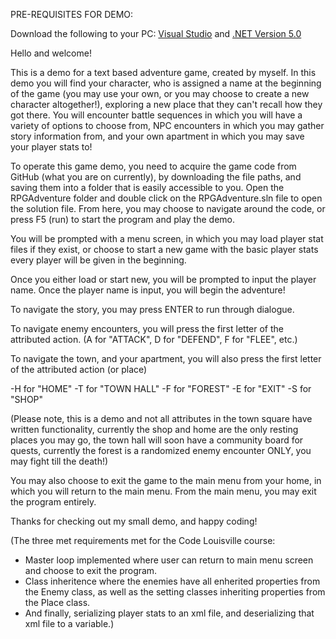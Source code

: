 PRE-REQUISITES FOR DEMO:

Download the following to your PC:
[Visual Studio](https://visualstudio.microsoft.com/thank-you-downloading-visual-studio/?sku=Community&channel=Release&version=VS2022&source=VSLandingPage&cid=2030&passive=false)
and
[.NET Version 5.0](https://dotnet.microsoft.com/en-us/download/dotnet/5.0)

Hello and welcome!

This is a demo for a text based adventure game, created by myself. In this demo you will find your character, who is assigned a name at the beginning of the game (you may use your own, or you may choose to create a new character altogether!), exploring a new place that they can't recall how they got there. You will encounter battle sequences in which you will have a variety of options to choose from, NPC encounters in which you may gather story information from, and your own apartment in which you may save your player stats to!

To operate this game demo, you need to acquire the game code from GitHub (what you are on currently), by downloading the file paths, and saving them into a folder that is easily accessible to you. Open the RPGAdventure folder and double click on the RPGAdventure.sln file to open the solution file. From here, you may choose to navigate around the code, or press F5 (run) to start the program and play the demo.

You will be prompted with a menu screen, in which you may load player stat files if they exist, or choose to start a new game with the basic player stats every player will be given in the beginning. 

Once you either load or start new, you will be prompted to input the player name. Once the player name is input, you will begin the adventure!

To navigate the story, you may press ENTER to run through dialogue. 

To navigate enemy encounters, you will press the first letter of the attributed action. (A for "ATTACK", D for "DEFEND", F for "FLEE", etc.)

To navigate the town, and your apartment, you will also press the first letter of the attributed action (or place)

-H for "HOME"
-T for "TOWN HALL"
-F for "FOREST"
-E for "EXIT"
-S for "SHOP"

(Please note, this is a demo and not all attributes in the town square have written functionality, currently the shop and home are the only resting places you may go, the town hall will soon have a community board for quests, currently the forest is a randomized enemy encounter ONLY, you may fight till the death!)

You may also choose to exit the game to the main menu from your home, in which you will return to the main menu. From the main menu, you may exit the program entirely. 

Thanks for checking out my small demo, and happy coding!

(The three met requirements met for the Code Louisville course:
- Master loop implemented where user can return to main menu screen and choose to exit the program.
- Class inheritence where the enemies have all enherited properties from the Enemy class, as well as the setting classes inheriting properties from the Place class.
- And finally, serializing player stats to an xml file, and deserializing that xml file to a variable.)
